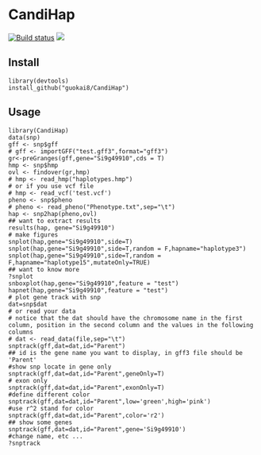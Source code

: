 # CandiHap
<a href="https://travis-ci.org/guokai8/CandiHap"><img src="https://travis-ci.org/guokai8/CandiHap.svg" alt="Build status"></a>
[![](https://img.shields.io/badge/devel%20version-0.0.13-green.svg)](https://github.com/guokai8/CandiHap)
## Install
```
library(devtools)
install_github("guokai8/CandiHap")
```
## Usage
```
library(CandiHap)
data(snp)
gff <- snp$gff
# gff <- importGFF("test.gff3",format="gff3")
gr<-preGranges(gff,gene="Si9g49910",cds = T)
hmp <- snp$hmp
ovl <- findover(gr,hmp)
# hmp <- read_hmp("haplotypes.hmp")
# or if you use vcf file
# hmp <- read_vcf('test.vcf')
pheno <- snp$pheno
# pheno <- read_pheno("Phenotype.txt",sep="\t")
hap <- snp2hap(pheno,ovl)
## want to extract results
results(hap, gene="Si9g49910")
# make figures
snplot(hap,gene="Si9g49910",side=T)
snplot(hap,gene="Si9g49910",side=T,random = F,hapname="haplotype3")
snplot(hap,gene="Si9g49910",side=T,random = F,hapname="haplotype15",mutateOnly=TRUE)
## want to know more
?snplot
snboxplot(hap,gene="Si9g49910",feature = "test")
hapnet(hap,gene="Si9g49910",feature = "test")
# plot gene track with snp
dat=snp$dat
# or read your data
# notice that the dat should have the chromosome name in the first column, position in the second column and the values in the following columns 
# dat <- read_data(file,sep="\t")
snptrack(gff,dat=dat,id="Parent")
## id is the gene name you want to display, in gff3 file should be 'Parent'
#show snp locate in gene only
snptrack(gff,dat=dat,id="Parent",geneOnly=T)
# exon only
snptrack(gff,dat=dat,id="Parent",exonOnly=T)
#define different color
snptrack(gff,dat=dat,id="Parent",low='green',high='pink')
#use r^2 stand for color
snptrack(gff,dat=dat,id="Parent",color='r2')
## show some genes
snptrack(gff,dat=dat,id="Parent",gene='Si9g49910')
#change name, etc ...
?snptrack
```
